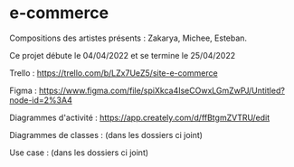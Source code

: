 # e-commerce

Compositions des artistes présents : Zakarya, Michee, Esteban.

Ce projet débute le 04/04/2022 et se termine le 25/04/2022


Trello : https://trello.com/b/LZx7UeZ5/site-e-commerce

Figma : https://www.figma.com/file/spiXkca4IseCOwxLGmZwPJ/Untitled?node-id=2%3A4

Diagrammes d'activité : https://app.creately.com/d/ffBtgmZVTRU/edit

Diagrammes de classes : (dans les dossiers ci joint)

Use case : (dans les dossiers ci joint)
